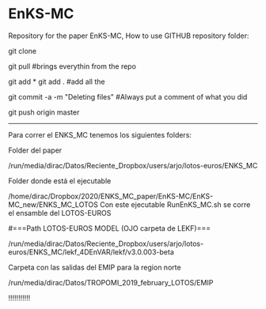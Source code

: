 # EnKS-MC
Repository for the paper EnKS-MC, How to use GITHUB repository folder:


git clone <Repository Github name>

git pull   #brings everythin from the repo

git add *
git add .    #add all the 

git commit -a -m "Deleting files"    #Always put a comment of what you did

git push origin master

---------------------------------------------------------------------------------------------------------------------------------------------------------------------------------------------------

Para correr el ENKS_MC tenemos los siguientes folders:


Folder del paper

/run/media/dirac/Datos/Reciente_Dropbox/users/arjo/lotos-euros/ENKS_MC


Folder donde está el ejecutable


/home/dirac/Dropbox/2020/ENKS_MC_paper/EnKS-MC/EnKS-MC_new/ENKS_MC_LOTOS     Con este ejecutable RunEnKS_MC.sh  se corre el ensamble del LOTOS-EUROS


#===Path LOTOS-EUROS MODEL (OJO carpeta de LEKF)===


/run/media/dirac/Datos/Reciente_Dropbox/users/arjo/lotos-euros/ENKS_MC/lekf_4DEnVAR/lekf/v3.0.003-beta


Carpeta con las salidas del EMIP para la region norte

/run/media/dirac/Datos/TROPOMI_2019_february_LOTOS/EMIP

!!!!!!!!!!!


